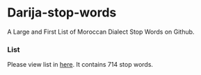 # Darija-stop-words
A Large and First List of Moroccan Dialect Stop Words on Github.
### List 
Please view list in [here](https://github.com/ze4one/darija-stop-words/blob/main/stopwords.txt). It contains 714 stop words.
